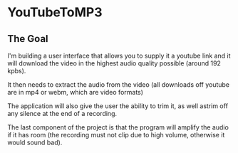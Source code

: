# YouTubeToMP3
## The Goal
I'm building a user interface that allows you to supply it a youtube link and it will download the video in the highest audio quality possible (around 192 kpbs).

It then needs to extract the audio from the video (all downloads off youtube are in mp4 or webm, which are video formats)

The application will also give the user the ability to trim it, as well astrim off any silence at the end of a recording.

The last component of the project is that the program will amplify the audio if it has room (the recording must not clip due to high volume, otherwise it would sound bad).
